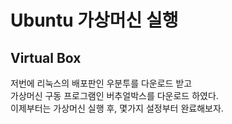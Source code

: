 # Ubuntu 가상머신 실행
## Virtual Box

저번에 리눅스의 배포판인 우분투를 다운로드 받고<br/>
가상머신 구동 프로그램인 버추얼박스를 다운로드 하였다.<br/>
이제부터는 가상머신 실행 후, 몇가지 설정부터 완료해보자.<br/>
<br/>
<br/>


